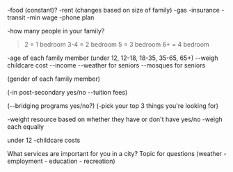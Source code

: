 -food (constant)?
-rent (changes based on size of family)
-gas
-insurance
-transit
-min wage
-phone plan

-how many people in your family?

> 2 = 1 bedroom
> 3-4 = 2 bedroom
> 5 = 3 bedroom
> 6+ = 4 bedroom

-age of each family member (under 12, 12-18, 18-35, 35-65, 65+)
--weigh childcare cost
--income
--weather for seniors
--mosques for seniors

(gender of each family member)

<!-- -select work/education status (gradeschool, university/college, looking for work, is retired) --covered by age -->

(-in post-secondary yes/no
--tuition fees)

(--bridging programs yes/no?)
(-pick your top 3 things you're looking for)

-weight resource based on whether they have or don't have yes/no
-weigh each equally

under 12
-childcare costs

What services are important for you in a city?
Topic for questions (weather - employment - education - recreation)
